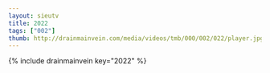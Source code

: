 ```yaml
--- 
layout: sieutv
title: 2022
tags: ["002"]
thumb: http://drainmainvein.com/media/videos/tmb/000/002/022/player.jpg
---
```

{% include drainmainvein key="2022" %} 
